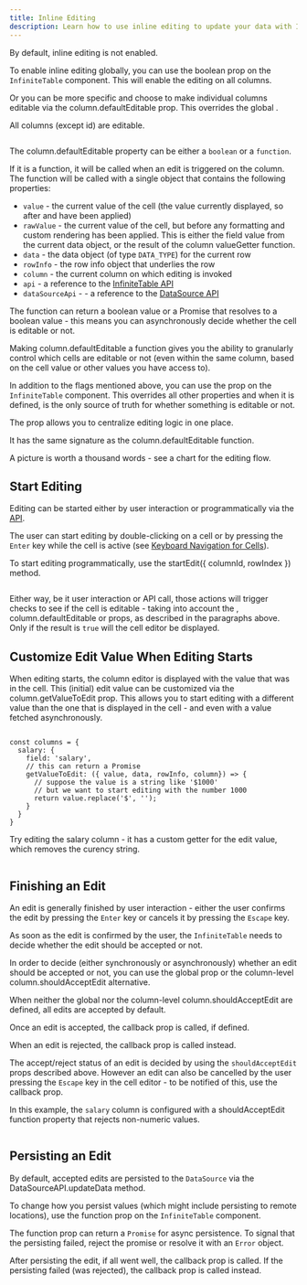 ```yaml
---
title: Inline Editing
description: Learn how to use inline editing to update your data with Infinite Table for React
---
```


By default, inline editing is not enabled.

To enable inline editing globally, you can use the <PropLink name="columnDefaultEditable" /> boolean prop on the `InfiniteTable` component. This will enable the editing on all columns.

Or you can be more specific and choose to make individual columns editable via the <PropLink name="columns.defaultEditable">column.defaultEditable</PropLink> prop. This overrides the global <PropLink name="columnDefaultEditable" />.


<Sandpack title="Inline Editing in action">

<Description>

All columns (except id) are editable.

</Description>

```ts file="inline-editing-example.page.tsx"
```

</Sandpack>

<Note>

The <PropLink name="columns.defaultEditable">column.defaultEditable</PropLink> property can be either a `boolean` or a `function`.

If it is a function, it will be called when an edit is triggered on the column. The function will be called with a single object that contains the following properties:

 * `value` - the current value of the cell (the value currently displayed, so after <PropLink name="columns.valueFormatter" /> and <PropLink name="columns.renderValue" /> have been applied)
 * `rawValue` - the current value of the cell, but before any formatting and custom rendering has been applied. This is either the field value from the current data object, or the result of the column <PropLink name="columns.valueGetter">valueGetter</PropLink> function.
 * `data` - the data object (of type `DATA_TYPE`) for the current row
 * `rowInfo` - the row info object that underlies the row
 * `column` - the current column on which editing is invoked
 * `api` - a reference to the [InfiniteTable API](/docs/reference/api)
 * `dataSourceApi` - - a reference to the [DataSource API](/docs/reference/datasource-api)

The function can return a boolean value or a Promise that resolves to a boolean value - this means you can asynchronously decide whether the cell is editable or not.

Making <PropLink name="columns.defaultEditable">column.defaultEditable</PropLink> a function gives you the ability to granularly control which cells are editable or not (even within the same column, based on the cell value or other values you have access to).

</Note>

In addition to the flags mentioned above, you can use the <PropLink name="editable" /> prop on the `InfiniteTable` component. This overrides all other properties and when it is defined, is the only source of truth for whether something is editable or not.

<Note>

The <PropLink name="editable" /> prop allows you to centralize editing logic in one place.

It has the same signature as the <PropLink name="columns.defaultEditable">column.defaultEditable</PropLink> function.

</Note>



<HeroCards>
<YouWillLearnCard title="Editing Flow Chart" path="/docs/learn/editing/inline-edit-flow">
A picture is worth a thousand words - see a chart for the editing flow.
</YouWillLearnCard>

</HeroCards>


## Start Editing

Editing can be started either by user interaction or programmatically via the [API](/docs/reference/api).

The user can start editing by double-clicking on a cell or by pressing the `Enter` key while the cell is active (see [Keyboard Navigation for Cells](docs/learn/keyboard-navigation/navigating-cells)).

To start editing programmatically, use the <ApiLink name="startEdit">startEdit({ columnId, rowIndex })</ApiLink> method.


<Sandpack title="Starting an Edit via the API">


```ts file="api-inline-editing-custom-edit-value-example.page.tsx"
```

</Sandpack>

Either way, be it user interaction or API call, those actions will trigger checks to see if the cell is editable - taking into account the <PropLink name="columnDefaultEditable"/>, <PropLink name="columns.defaultEditable">column.defaultEditable</PropLink> or <PropLink name="editable" /> props, as described in the paragraphs above. Only if the result is `true` will the cell editor be displayed.

## Customize Edit Value When Editing Starts

When editing starts, the column editor is displayed with the value that was in the cell. This (initial) edit value can be customized via the <PropLink name="columns.getValueToEdit">column.getValueToEdit</PropLink> prop. This allows you to start editing with a different value than the one that is displayed in the cell - and even with a value fetched asynchronously.

```tsx

const columns = {
  salary: {
    field: 'salary',
    // this can return a Promise
    getValueToEdit: ({ value, data, rowInfo, column}) => {
      // suppose the value is a string like '$1000'
      // but we want to start editing with the number 1000
      return value.replace('$', '');
    }
  }
}

```



<Sandpack title="Inline Editing with custom getter for edit value">

<Description>

Try editing the salary column - it has a custom getter for the edit value, which removes the curency string.

</Description>

```ts file="inline-editing-custom-edit-value-example.page.tsx"
```

</Sandpack>

## Finishing an Edit

An edit is generally finished by user interaction - either the user confirms the edit by pressing the `Enter` key or cancels it by pressing the `Escape` key. 

As soon as the edit is confirmed by the user, the `InfiniteTable` needs to decide whether the edit should be accepted or not.

In order to decide (either synchronously or asynchronously) whether an edit should be accepted or not, you can use the global <PropLink name="shouldAcceptEdit"/> prop or the column-level <PropLink name="columns.shouldAcceptEdit">column.shouldAcceptEdit</PropLink> alternative.

<Note>

When neither the global <PropLink name="shouldAcceptEdit"/> nor the column-level <PropLink name="columns.shouldAcceptEdit">column.shouldAcceptEdit</PropLink> are defined, all edits are accepted by default.

</Note>

<Note>

Once an edit is accepted, the <PropLink name="onEditAccepted"/> callback prop is called, if defined.

When an edit is rejected, the <PropLink name="onEditRejected"/> callback prop is called instead.

The accept/reject status of an edit is decided by using the `shouldAcceptEdit` props described above. However an edit can also be cancelled by the user pressing the `Escape` key in the cell editor - to be notified of this, use the <PropLink name="onEditCancelled"/> callback prop.

</Note>


<Sandpack title="Using shouldAcceptEdit to decide whether a value is acceptable or not">

<Description>

In this example, the `salary` column is configured with a <PropLink name="columns.shouldAcceptEdit">shouldAcceptEdit</PropLink> function property that rejects non-numeric values.

</Description>


```ts file="inline-editing-custom-edit-value-example.page.tsx"
```

</Sandpack>

## Persisting an Edit

By default, accepted edits are persisted to the `DataSource` via the <DApiLink name="updateData">DataSourceAPI.updateData</DApiLink> method.

To change how you persist values (which might include persisting to remote locations), use the <PropLink name="persistEdit"/> function prop on the `InfiniteTable` component.

<Note>

The <PropLink name="persistEdit"/> function prop can return a `Promise` for async persistence. To signal that the persisting failed, reject the promise or resolve it with an `Error` object. 

After persisting the edit, if all went well, the <PropLink name="onEditPersistSuccess" /> callback prop is called. If the persisting failed (was rejected), the <PropLink name="onEditPersistError" /> callback prop is called instead.

</Note>

